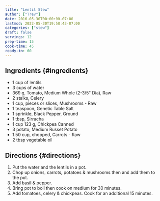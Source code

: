 ```yaml
---
title: "Lentil Stew"
author: ["Trev"]
date: 2016-05-30T00:00:00-07:00
lastmod: 2022-05-30T19:58:43-07:00
categories: ["stew"]
draft: false
servings: 12
prep-time: 15
cook-time: 45
ready-in: 60
---
```


## Ingredients {#ingredients}

-   1 cup of lentils
-   3 cups of water
-   369 g, Tomato, Medium Whole (2-3/5" Dia), Raw
-   2 stalks, Celery
-   1 cup, pieces or slices, Mushrooms - Raw
-   1 teaspoon, Genetic Table Salt
-   1 sprinkle, Black Pepper, Ground
-   1 tbsp, Sirracha
-   1 cup 123 g, Chickpea Canned
-   3 potato, Medium Russet Potato
-   1.50 cup, chopped, Carrots - Raw
-   2 tbsp vegetable oil


## Directions {#directions}

1.  Put the water and the lentils in a pot.
2.  Chop up onions, carrots, potatoes &amp; mushrooms then and add them to the pot.
3.  Add basil &amp; pepper.
4.  Bring pot to boil then cook on medium for 30 minutes.
5.  Add tomatoes, celery &amp; chickpeas. Cook for an additional 15 minutes.